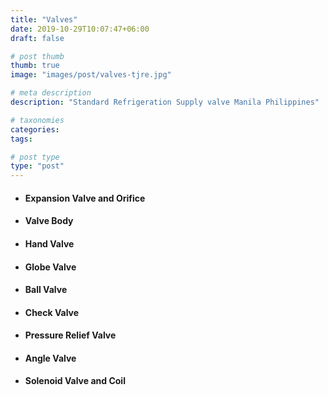 ```yaml
---
title: "Valves"
date: 2019-10-29T10:07:47+06:00
draft: false

# post thumb
thumb: true
image: "images/post/valves-tjre.jpg"

# meta description
description: "Standard Refrigeration Supply valve Manila Philippines"

# taxonomies
categories:
tags:

# post type
type: "post"
---
```


- #### Expansion Valve and Orifice

- #### Valve Body

- #### Hand Valve

- #### Globe Valve

- #### Ball Valve

- #### Check Valve

- #### Pressure Relief Valve

- #### Angle Valve

- #### Solenoid Valve and Coil
